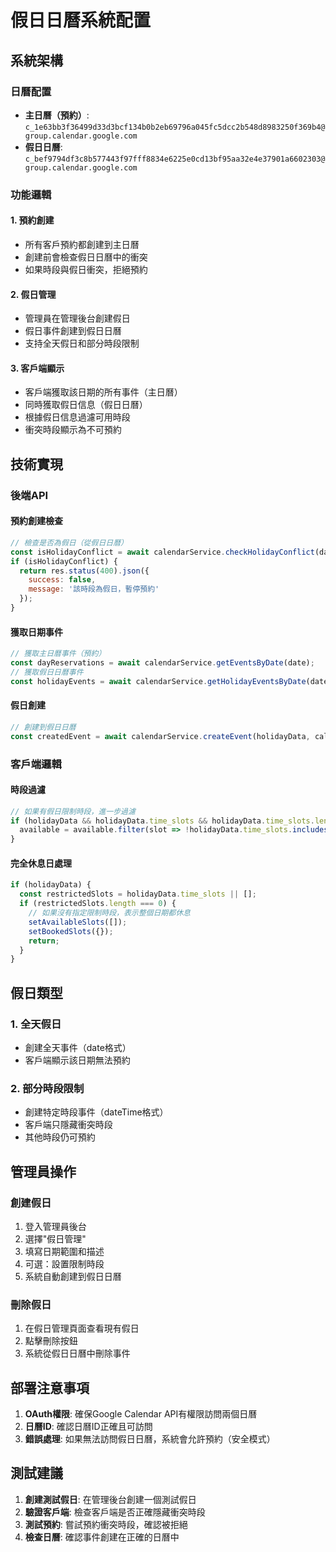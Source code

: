 # 假日日曆系統配置

## 系統架構

### 日曆配置
- **主日曆（預約）**: `c_1e63bb3f36499d33d3bcf134b0b2eb69796a045fc5dcc2b548d8983250f369b4@group.calendar.google.com`
- **假日日曆**: `c_bef9794df3c8b577443f97fff8834e6225e0cd13bf95aa32e4e37901a6602303@group.calendar.google.com`

### 功能邏輯

#### 1. 預約創建
- 所有客戶預約都創建到主日曆
- 創建前會檢查假日日曆中的衝突
- 如果時段與假日衝突，拒絕預約

#### 2. 假日管理
- 管理員在管理後台創建假日
- 假日事件創建到假日日曆
- 支持全天假日和部分時段限制

#### 3. 客戶端顯示
- 客戶端獲取該日期的所有事件（主日曆）
- 同時獲取假日信息（假日日曆）
- 根據假日信息過濾可用時段
- 衝突時段顯示為不可預約

## 技術實現

### 後端API

#### 預約創建檢查
```javascript
// 檢查是否為假日（從假日日曆）
const isHolidayConflict = await calendarService.checkHolidayConflict(date, time);
if (isHolidayConflict) {
  return res.status(400).json({
    success: false,
    message: '該時段為假日，暫停預約'
  });
}
```

#### 獲取日期事件
```javascript
// 獲取主日曆事件（預約）
const dayReservations = await calendarService.getEventsByDate(date);
// 獲取假日日曆事件
const holidayEvents = await calendarService.getHolidayEventsByDate(date);
```

#### 假日創建
```javascript
// 創建到假日日曆
const createdEvent = await calendarService.createEvent(holidayData, calendarService.holidayCalendarId);
```

### 客戶端邏輯

#### 時段過濾
```javascript
// 如果有假日限制時段，進一步過濾
if (holidayData && holidayData.time_slots && holidayData.time_slots.length > 0) {
  available = available.filter(slot => !holidayData.time_slots.includes(slot));
}
```

#### 完全休息日處理
```javascript
if (holidayData) {
  const restrictedSlots = holidayData.time_slots || [];
  if (restrictedSlots.length === 0) {
    // 如果沒有指定限制時段，表示整個日期都休息
    setAvailableSlots([]);
    setBookedSlots({});
    return;
  }
}
```

## 假日類型

### 1. 全天假日
- 創建全天事件（date格式）
- 客戶端顯示該日期無法預約

### 2. 部分時段限制
- 創建特定時段事件（dateTime格式）
- 客戶端只隱藏衝突時段
- 其他時段仍可預約

## 管理員操作

### 創建假日
1. 登入管理員後台
2. 選擇"假日管理"
3. 填寫日期範圍和描述
4. 可選：設置限制時段
5. 系統自動創建到假日日曆

### 刪除假日
1. 在假日管理頁面查看現有假日
2. 點擊刪除按鈕
3. 系統從假日日曆中刪除事件

## 部署注意事項

1. **OAuth權限**: 確保Google Calendar API有權限訪問兩個日曆
2. **日曆ID**: 確認日曆ID正確且可訪問
3. **錯誤處理**: 如果無法訪問假日日曆，系統會允許預約（安全模式）

## 測試建議

1. **創建測試假日**: 在管理後台創建一個測試假日
2. **驗證客戶端**: 檢查客戶端是否正確隱藏衝突時段
3. **測試預約**: 嘗試預約衝突時段，確認被拒絕
4. **檢查日曆**: 確認事件創建在正確的日曆中 
